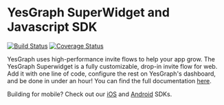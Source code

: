 # YesGraph SuperWidget and Javascript SDK

[![Build Status](https://travis-ci.org/YesGraph/yesgraph-superwidget.svg?branch=master)](https://travis-ci.org/YesGraph/yesgraph-superwidget)
[![Coverage Status](https://coveralls.io/repos/github/YesGraph/yesgraph-superwidget/badge.svg?branch=master)](https://coveralls.io/github/YesGraph/yesgraph-superwidget?branch=master)

YesGraph uses high-performance invite flows to help your app grow. The YesGraph Superwidget is a fully customizable, drop-in invite flow for web. Add it with one line of code, configure the rest on YesGraph's dashboard, and be done in under an hour! You can find the full documentation [here](https://docs.yesgraph.com/docs/superwidget).

Building for mobile? Check out our [iOS](https://docs.yesgraph.com/docs/ios-sdk) and [Android](https://docs.yesgraph.com/docs/android-sdk) SDKs.
